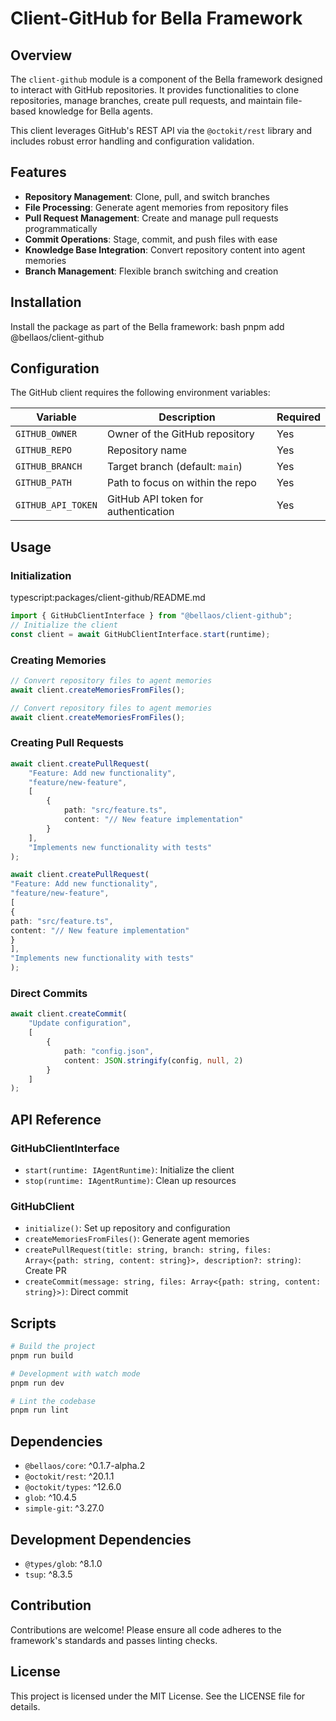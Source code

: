 # Client-GitHub for Bella Framework

## Overview

The `client-github` module is a component of the Bella framework designed to interact with GitHub repositories. It provides functionalities to clone repositories, manage branches, create pull requests, and maintain file-based knowledge for Bella agents.

This client leverages GitHub's REST API via the `@octokit/rest` library and includes robust error handling and configuration validation.

## Features

- **Repository Management**: Clone, pull, and switch branches
- **File Processing**: Generate agent memories from repository files
- **Pull Request Management**: Create and manage pull requests programmatically
- **Commit Operations**: Stage, commit, and push files with ease
- **Knowledge Base Integration**: Convert repository content into agent memories
- **Branch Management**: Flexible branch switching and creation

## Installation

Install the package as part of the Bella framework:
bash
pnpm add @bellaos/client-github

## Configuration

The GitHub client requires the following environment variables:

| Variable           | Description                        | Required |
|-------------------|------------------------------------|----------|
| `GITHUB_OWNER`    | Owner of the GitHub repository     | Yes      |
| `GITHUB_REPO`     | Repository name                    | Yes      |
| `GITHUB_BRANCH`   | Target branch (default: `main`)    | Yes      |
| `GITHUB_PATH`     | Path to focus on within the repo   | Yes      |
| `GITHUB_API_TOKEN`| GitHub API token for authentication| Yes      |

## Usage

### Initialization
typescript:packages/client-github/README.md

```typescript
import { GitHubClientInterface } from "@bellaos/client-github";
// Initialize the client
const client = await GitHubClientInterface.start(runtime);
```

### Creating Memories

```typescript
// Convert repository files to agent memories
await client.createMemoriesFromFiles();

// Convert repository files to agent memories
await client.createMemoriesFromFiles();
```

### Creating Pull Requests

```typescript
await client.createPullRequest(
    "Feature: Add new functionality",
    "feature/new-feature",
    [
        {
            path: "src/feature.ts",
            content: "// New feature implementation"
        }
    ],
    "Implements new functionality with tests"
);

await client.createPullRequest(
"Feature: Add new functionality",
"feature/new-feature",
[
{
path: "src/feature.ts",
content: "// New feature implementation"
}
],
"Implements new functionality with tests"
);
```

### Direct Commits

```typescript
await client.createCommit(
    "Update configuration",
    [
        {
            path: "config.json",
            content: JSON.stringify(config, null, 2)
        }
    ]
);
```

## API Reference

### GitHubClientInterface

- `start(runtime: IAgentRuntime)`: Initialize the client
- `stop(runtime: IAgentRuntime)`: Clean up resources

### GitHubClient

- `initialize()`: Set up repository and configuration
- `createMemoriesFromFiles()`: Generate agent memories
- `createPullRequest(title: string, branch: string, files: Array<{path: string, content: string}>, description?: string)`: Create PR
- `createCommit(message: string, files: Array<{path: string, content: string}>)`: Direct commit

## Scripts

```bash
# Build the project
pnpm run build

# Development with watch mode
pnpm run dev

# Lint the codebase
pnpm run lint
```

## Dependencies

- `@bellaos/core`: ^0.1.7-alpha.2
- `@octokit/rest`: ^20.1.1
- `@octokit/types`: ^12.6.0
- `glob`: ^10.4.5
- `simple-git`: ^3.27.0

## Development Dependencies

- `@types/glob`: ^8.1.0
- `tsup`: ^8.3.5

## Contribution

Contributions are welcome! Please ensure all code adheres to the framework's standards and passes linting checks.

## License

This project is licensed under the MIT License. See the LICENSE file for details.
